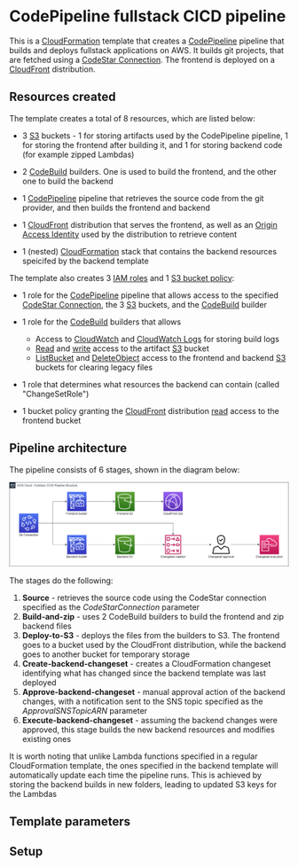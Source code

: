 # CodePipeline fullstack CICD pipeline

This is a [CloudFormation](https://docs.aws.amazon.com/AWSCloudFormation/latest/UserGuide/Welcome.html) template that creates a [CodePipeline](https://aws.amazon.com/codepipeline/) pipeline that builds and deploys fullstack applications on AWS. It builds git projects, that are fetched using a [CodeStar Connection](https://docs.aws.amazon.com/codestar-connections/latest/APIReference/Welcome.html). The frontend is deployed on a [CloudFront](https://docs.aws.amazon.com/AmazonCloudFront/latest/DeveloperGuide/Introduction.html) distribution.

## Resources created

The template creates a total of 8 resources, which are listed below:

-   3 [S3](https://aws.amazon.com/s3/) buckets - 1 for storing artifacts used by the CodePipeline pipeline, 1 for storing the frontend after building it, and 1 for storing backend code (for example zipped Lambdas)

-   2 [CodeBuild](https://aws.amazon.com/codebuild/) builders. One is used to build the frontend, and the other one to build the backend

-   1 [CodePipeline](https://aws.amazon.com/codepipeline/) pipeline that retrieves the source code from the git provider, and then builds the frontend and backend

-   1 [CloudFront](https://docs.aws.amazon.com/AmazonCloudFront/latest/DeveloperGuide/Introduction.html) distribution that serves the frontend, as well as an [Origin Access Identity](https://docs.aws.amazon.com/AmazonCloudFront/latest/DeveloperGuide/private-content-restricting-access-to-s3.html) used by the distribution to retrieve content

-   1 (nested) [CloudFormation](https://docs.aws.amazon.com/AWSCloudFormation/latest/UserGuide/Welcome.html) stack that contains the backend resources speicifed by the backend template

The template also creates 3 [IAM roles](https://docs.aws.amazon.com/IAM/latest/UserGuide/id_roles.html) and 1 [S3 bucket policy](https://docs.aws.amazon.com/AmazonS3/latest/dev/using-iam-policies.html):

-   1 role for the [CodePipeline](https://aws.amazon.com/codepipeline/) pipeline that allows access to the specified [CodeStar Connection](https://docs.aws.amazon.com/codestar-connections/latest/APIReference/Welcome.html), the 3 [S3](https://aws.amazon.com/s3/) buckets, and the [CodeBuild](https://aws.amazon.com/codebuild/) builder

-   1 role for the [CodeBuild](https://aws.amazon.com/codebuild/) builders that allows

    -   Access to [CloudWatch](https://aws.amazon.com/cloudwatch/) and [CloudWatch Logs](https://docs.aws.amazon.com/AmazonCloudWatch/latest/logs/WhatIsCloudWatchLogs.html) for storing build logs
    -   [Read](https://docs.aws.amazon.com/AmazonS3/latest/API/API_GetObject.html) and [write](https://docs.aws.amazon.com/AmazonS3/latest/API/API_PutObject.html) access to the artifact [S3](https://aws.amazon.com/s3/) bucket
    -   [ListBucket](https://docs.aws.amazon.com/AmazonS3/latest/dev/walkthrough1.html#walkthrough-group-policy:~:text=List%20root%2Dlevel%20items%2C%20folders%2C%20and%20objects,have%20permission%20for%20the%20s3%3AListBucket%20action) and [DeleteObject](https://docs.aws.amazon.com/AmazonS3/latest/API/API_DeleteObject.html) access to the frontend and backend [S3](https://aws.amazon.com/s3/) buckets for clearing legacy files

-   1 role that determines what resources the backend can contain (called "ChangeSetRole")

-   1 bucket policy granting the [CloudFront](https://docs.aws.amazon.com/AmazonCloudFront/latest/DeveloperGuide/Introduction.html) distribution [read](https://docs.aws.amazon.com/AmazonS3/latest/API/API_GetObject.html) access to the frontend bucket

## Pipeline architecture

The pipeline consists of 6 stages, shown in the diagram below:

![Diagram of how the pipeline is structured](architecture.png)

The stages do the following:

1. **Source** - retrieves the source code using the CodeStar connection specified as the _CodeStarConnection_ parameter
2. **Build-and-zip** - uses 2 CodeBuild builders to build the frontend and zip backend files
3. **Deploy-to-S3** - deploys the files from the builders to S3. The frontend goes to a bucket used by the CloudFront distribution, while the backend goes to another bucket for temporary storage
4. **Create-backend-changeset** - creates a CloudFormation changeset identifying what has changed since the backend template was last deployed
5. **Approve-backend-changeset** - manual approval action of the backend changes, with a notification sent to the SNS topic specified as the _ApprovalSNSTopicARN_ parameter
6. **Execute-backend-changeset** - assuming the backend changes were approved, this stage builds the new backend resources and modifies existing ones

It is worth noting that unlike Lambda functions specified in a regular CloudFormation template, the ones specified in the backend template will automatically update each time the pipeline runs. This is achieved by storing the backend builds in new folders, leading to updated S3 keys for the Lambdas

## Template parameters

## Setup
